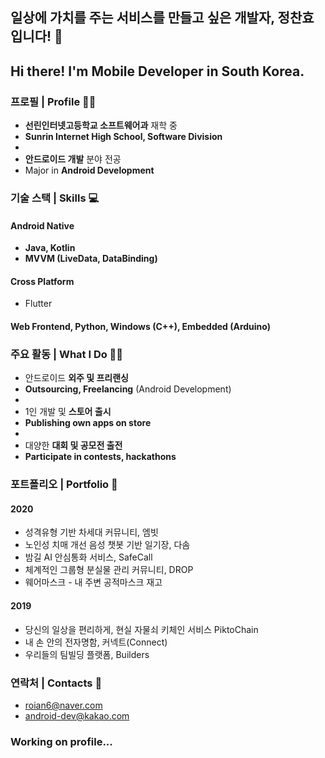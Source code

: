 ## 일상에 가치를 주는 서비스를 만들고 싶은 개발자, 정찬효입니다! 👋
## Hi there! I'm Mobile Developer in South Korea. 

### 프로필 | Profile 🙋‍♂️
- **선린인터넷고등학교 소프트웨어과** 재학 중
- **Sunrin Internet High School, Software Division**
- 
- **안드로이드 개발** 분야 전공
- Major in **Android Development**

### 기술 스택 | Skills 💻
#### Android Native
- **Java, Kotlin**
- **MVVM (LiveData, DataBinding)**
#### Cross Platform
- Flutter
#### Web Frontend, Python, Windows (C++), Embedded (Arduino)

### 주요 활동 | What I Do 🏃‍♂️
- 안드로이드 **외주 및 프리랜싱**
- **Outsourcing, Freelancing** (Android Development)
-
- 1인 개발 및 **스토어 출시**
- **Publishing own apps on store**
-
- 대양한 **대회 및 공모전 출전**
- **Participate in contests, hackathons**

### 포트폴리오 | Portfolio 🚀
#### 2020
- 성격유형 기반 차세대 커뮤니티, 엠빗
- 노인성 치매 개선 음성 챗봇 기반 일기장, 다솜
- 밤길 AI 안심통화 서비스, SafeCall
- 체계적인 그룹형 분실물 관리 커뮤니티, DROP
- 웨어마스크 - 내 주변 공적마스크 재고

#### 2019
- 당신의 일상을 편리하게, 현실 자물쇠 키체인 서비스 PiktoChain
- 내 손 안의 전자명함, 커넥트(Connect)
- 우리들의 팀빌딩 플랫폼, Builders

### 연락처 | Contacts 🙌
- roian6@naver.com
- android-dev@kakao.com

### Working on profile...
